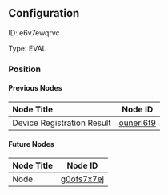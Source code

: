 # <nil>
## Configuration
ID:  e6v7ewqrvc

Type: EVAL 








### Position

#### Previous Nodes
| Node Title | Node ID |
| :------------- | ------------ |
| Device Registration Result | [ounerl6t9](./ounerl6t9.md) | 
 
 #### Future Nodes
| Node Title | Node ID |
| :------------- | ------------ |
| Node |[g0ofs7x7ej](./g0ofs7x7ej.md) | 